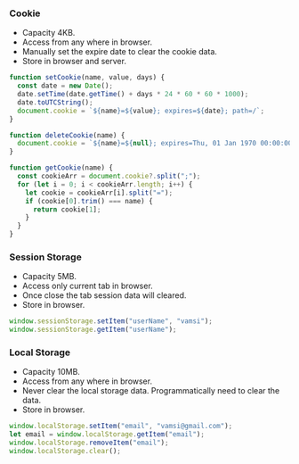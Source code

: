 ### Cookie

- Capacity 4KB.
- Access from any where in browser.
- Manually set the expire date to clear the cookie data.
- Store in browser and server.

```javascript
function setCookie(name, value, days) {
  const date = new Date();
  date.setTime(date.getTime() + days * 24 * 60 * 60 * 1000);
  date.toUTCString();
  document.cookie = `${name}=${value}; expires=${date}; path=/`;
}
```

```javascript
function deleteCookie(name) {
  document.cookie = `${name}=${null}; expires=Thu, 01 Jan 1970 00:00:00 UTC; path=/;`;
}
```

```javascript
function getCookie(name) {
  const cookieArr = document.cookie?.split(";");
  for (let i = 0; i < cookieArr.length; i++) {
    let cookie = cookieArr[i].split("=");
    if (cookie[0].trim() === name) {
      return cookie[1];
    }
  }
}
```

### Session Storage

- Capacity 5MB.
- Access only current tab in browser.
- Once close the tab session data will cleared.
- Store in browser.

```javascript
window.sessionStorage.setItem("userName", "vamsi");
window.sessionStorage.getItem("userName");
```

### Local Storage

- Capacity 10MB.
- Access from any where in browser.
- Never clear the local storage data. Programmatically need to clear the data.
- Store in browser.

```javascript
window.localStorage.setItem("email", "vamsi@gmail.com");
let email = window.localStorage.getItem("email");
window.localStorage.removeItem("email");
window.localStorage.clear();
```
